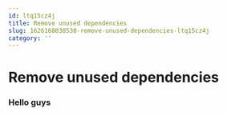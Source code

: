 ```yaml
---
id: ltq15cz4j
title: Remove unused dependencies
slug: 1626168038530-remove-unused-dependencies-ltq15cz4j
category: ''
---
```

# Remove unused dependencies

### Hello guys
